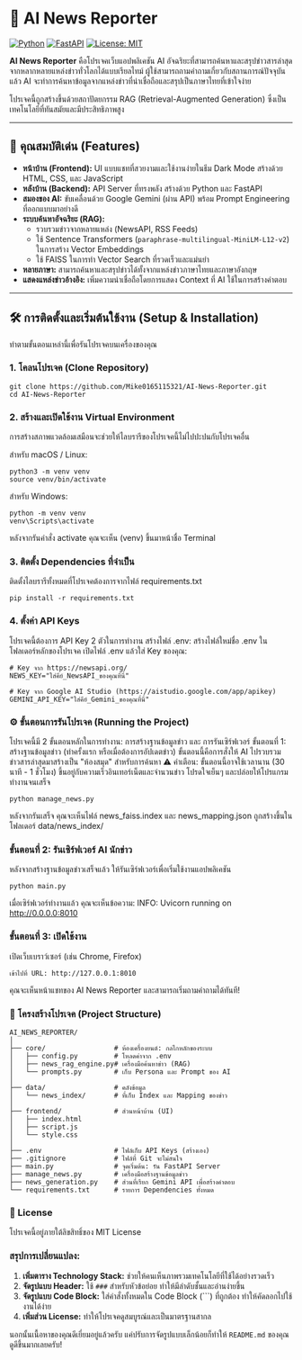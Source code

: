 # 🤖 AI News Reporter

[![Python](https://img.shields.io/badge/Python-3.10%2B-blue?style=for-the-badge&logo=python)](https://www.python.org/)
[![FastAPI](https://img.shields.io/badge/FastAPI-0.100%2B-green?style=for-the-badge&logo=fastapi)](https://fastapi.tiangolo.com/)
[![License: MIT](https://img.shields.io/badge/License-MIT-yellow.svg?style=for-the-badge)](https://opensource.org/licenses/MIT)

**AI News Reporter** คือโปรเจคเว็บแอปพลิเคชัน AI อัจฉริยะที่สามารถค้นหาและสรุปข่าวสารล่าสุดจากหลากหลายแหล่งข่าวทั่วโลกได้แบบเรียลไทม์ ผู้ใช้สามารถถามคำถามเกี่ยวกับสถานการณ์ปัจจุบัน แล้ว AI จะทำการค้นหาข้อมูลจากแหล่งข่าวที่น่าเชื่อถือและสรุปเป็นภาษาไทยที่เข้าใจง่าย

โปรเจคนี้ถูกสร้างขึ้นด้วยสถาปัตยกรรม RAG (Retrieval-Augmented Generation) ซึ่งเป็นเทคโนโลยีที่ทันสมัยและมีประสิทธิภาพสูง

<!-- เพิ่ม GIF การทำงานของโปรแกรมที่นี่จะทำให้ README น่าสนใจขึ้นมาก! -->
<!-- ![Demo GIF](link_to_your_demo.gif) -->

---

## 🚀 คุณสมบัติเด่น (Features)

-   **หน้าบ้าน (Frontend):** UI แบบแชทที่สวยงามและใช้งานง่ายในธีม Dark Mode สร้างด้วย HTML, CSS, และ JavaScript
-   **หลังบ้าน (Backend):** API Server ที่ทรงพลัง สร้างด้วย Python และ FastAPI
-   **สมองของ AI:** ขับเคลื่อนด้วย Google Gemini (ผ่าน API) พร้อม Prompt Engineering ที่ออกแบบมาอย่างดี
-   **ระบบค้นหาอัจฉริยะ (RAG):**
    -   รวบรวมข่าวจากหลายแหล่ง (NewsAPI, RSS Feeds)
    -   ใช้ Sentence Transformers (`paraphrase-multilingual-MiniLM-L12-v2`) ในการสร้าง Vector Embeddings
    -   ใช้ FAISS ในการทำ Vector Search ที่รวดเร็วและแม่นยำ
-   **หลายภาษา:** สามารถค้นหาและสรุปข่าวได้ทั้งจากแหล่งข่าวภาษาไทยและภาษาอังกฤษ
-   **แสดงแหล่งข่าวอ้างอิง:** เพิ่มความน่าเชื่อถือโดยการแสดง Context ที่ AI ใช้ในการสร้างคำตอบ

---

## 🛠️ การติดตั้งและเริ่มต้นใช้งาน (Setup & Installation)

ทำตามขั้นตอนเหล่านี้เพื่อรันโปรเจคบนเครื่องของคุณ

### 1. โคลนโปรเจค (Clone Repository)

```
git clone https://github.com/Mike0165115321/AI-News-Reporter.git
cd AI-News-Reporter
```

###  2. สร้างและเปิดใช้งาน Virtual Environment
การสร้างสภาพแวดล้อมเสมือนจะช่วยให้ไลบรารีของโปรเจคนี้ไม่ไปปะปนกับโปรเจคอื่น

สำหรับ macOS / Linux:
```
python3 -m venv venv
source venv/bin/activate
```

สำหรับ Windows:
```
python -m venv venv
venv\Scripts\activate
```
หลังจากรันคำสั่ง activate คุณจะเห็น (venv) ขึ้นมาหน้าชื่อ Terminal

### 3. ติดตั้ง Dependencies ที่จำเป็น
ติดตั้งไลบรารีทั้งหมดที่โปรเจคต้องการจากไฟล์ requirements.txt
```
pip install -r requirements.txt
```

### 4. ตั้งค่า API Keys
โปรเจคนี้ต้องการ API Key 2 ตัวในการทำงาน
สร้างไฟล์ .env: สร้างไฟล์ใหม่ชื่อ .env ในโฟลเดอร์หลักของโปรเจค
เปิดไฟล์ .env แล้วใส่ Key ของคุณ:

```
# Key จาก https://newsapi.org/
NEWS_KEY="ใส่คีย์_NewsAPI_ของคุณที่นี่"

# Key จาก Google AI Studio (https://aistudio.google.com/app/apikey)
GEMINI_API_KEY="ใส่คีย์_Gemini_ของคุณที่นี่"
```


### ⚙️ ขั้นตอนการรันโปรเจค (Running the Project)
โปรเจคนี้มี 2 ขั้นตอนหลักในการทำงาน: การสร้างฐานข้อมูลข่าว และ การรันเซิร์ฟเวอร์
ขั้นตอนที่ 1: สร้างฐานข้อมูลข่าว (ทำครั้งแรก หรือเมื่อต้องการอัปเดตข่าว)
ขั้นตอนนี้คือการสั่งให้ AI ไปรวบรวมข่าวสารล่าสุดมาสร้างเป็น "ห้องสมุด" สำหรับการค้นหา
⚠️ คำเตือน: ขั้นตอนนี้อาจใช้เวลานาน (30 นาที - 1 ชั่วโมง) ขึ้นอยู่กับความเร็วอินเทอร์เน็ตและจำนวนข่าว โปรดใจเย็นๆ และปล่อยให้โปรแกรมทำงานจนเสร็จ

```
python manage_news.py
```
หลังจากรันเสร็จ คุณจะเห็นไฟล์ news_faiss.index และ news_mapping.json ถูกสร้างขึ้นในโฟลเดอร์ data/news_index/


### ขั้นตอนที่ 2: รันเซิร์ฟเวอร์ AI นักข่าว
หลังจากสร้างฐานข้อมูลข่าวเสร็จแล้ว ให้รันเซิร์ฟเวอร์เพื่อเริ่มใช้งานแอปพลิเคชัน
```
python main.py
```

เมื่อเซิร์ฟเวอร์ทำงานแล้ว คุณจะเห็นข้อความ:
INFO: Uvicorn running on http://0.0.0.0:8010

### ขั้นตอนที่ 3: เปิดใช้งาน
เปิดเว็บเบราว์เซอร์ (เช่น Chrome, Firefox)
```
เข้าไปที่ URL: http://127.0.0.1:8010
```
คุณจะเห็นหน้าแชทของ AI News Reporter และสามารถเริ่มถามคำถามได้ทันที!

### 📂 โครงสร้างโปรเจค (Project Structure)
```
AI_NEWS_REPORTER/
│
├── core/                 # ห้องเครื่องยนต์: กลไกหลักของระบบ
│   ├── config.py         # โหลดค่าจาก .env
│   ├── news_rag_engine.py# เครื่องมือค้นหาข่าว (RAG)
│   └── prompts.py        # เก็บ Persona และ Prompt ของ AI
│
├── data/                 # คลังข้อมูล
│   └── news_index/       # ที่เก็บ Index และ Mapping ของข่าว
│
├── frontend/             # ส่วนหน้าบ้าน (UI)
│   ├── index.html
│   ├── script.js
│   └── style.css
│
├── .env                  # ไฟล์เก็บ API Keys (สร้างเอง)
├── .gitignore            # ไฟล์ที่ Git จะไม่สนใจ
├── main.py               # จุดเริ่มต้น: รัน FastAPI Server
├── manage_news.py        # เครื่องมือสร้างฐานข้อมูลข่าว
├── news_generation.py    # ส่วนที่เรียก Gemini API เพื่อสร้างคำตอบ
└── requirements.txt      # รายการ Dependencies ทั้งหมด

```

### 📄 License
โปรเจคนี้อยู่ภายใต้ลิขสิทธิ์ของ MIT License

### **สรุปการเปลี่ยนแปลง:**
1.  **เพิ่มตาราง Technology Stack:** ช่วยให้คนเห็นภาพรวมเทคโนโลยีที่ใช้ได้อย่างรวดเร็ว
2.  **จัดรูปแบบ Header:** ใช้ `###` สำหรับหัวข้อย่อย ทำให้มีลำดับชั้นและอ่านง่ายขึ้น
3.  **จัดรูปแบบ Code Block:** ใส่คำสั่งทั้งหมดใน Code Block (```) ที่ถูกต้อง ทำให้คัดลอกไปใช้งานได้ง่าย
4.  **เพิ่มส่วน License:** ทำให้โปรเจคดูสมบูรณ์และเป็นมาตรฐานสากล

นอกนั้นเนื้อหาของคุณดีเยี่ยมอยู่แล้วครับ แค่ปรับการจัดรูปแบบเล็กน้อยก็ทำให้ `README.md` ของคุณดูดีขึ้นมากเลยครับ!
